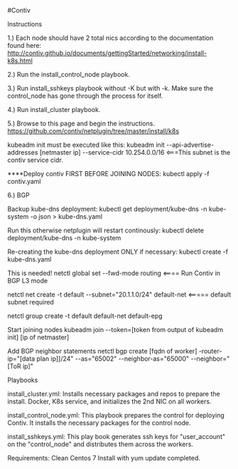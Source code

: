 #Contiv

Instructions

1.) Each node should have 2 total nics according to the documentation found here:
http://contiv.github.io/documents/gettingStarted/networking/install-k8s.html


2.) Run the install_control_node playbook.

3.) Run install_sshkeys playbook without -K but with -k.  Make sure the control_node has gone through the process for itself.

4.) Run install_cluster playbook.


5.) Browse to this page and begin the instructions.
https://github.com/contiv/netplugin/tree/master/install/k8s

kubeadm init must be executed like this:
kubeadm init --api-advertise-addresses [netmaster ip] --service-cidr 10.254.0.0/16   <===This subnet is the contiv service cidr.

****Deploy contiv FIRST BEFORE JOINING NODES:
kubectl apply -f contiv.yaml


6.) BGP


Backup kube-dns deployment:
kubectl get deployment/kube-dns -n kube-system -o json  > kube-dns.yaml

Run this otherwise netplugin will restart continously:
kubectl delete deployment/kube-dns -n kube-system

Re-creating the kube-dns deployment ONLY if necessary:
kubectl create -f kube-dns.yaml


This is needed!
netctl global set --fwd-mode routing    <==== Run Contiv in BGP L3 mode

netctl net create -t default --subnet="20.1.1.0/24" default-net   <===== default subnet required

netctl group create -t default default-net default-epg


Start joining nodes
kubeadm join --token=[token from output of kubeadm init] [ip of netmaster]



Add BGP neighbor statements
netctl bgp create [fqdn of worker] -router-ip="[data plan ip]]/24" --as="65002" --neighbor-as="65000" --neighbor="[ToR ip]"


Playbooks

install_cluster.yml:
Installs necessary packages and repos to prepare the install.  Docker, K8s service, and initializes the 2nd NIC on all workers.

install_control_node.yml:
This playbook prepares the control for deploying Contiv.  It installs the necessary packages for the control node.

install_sshkeys.yml:
This play book generates ssh keys for "user_account" on the "control_node" and distributes them across the workers.


Requirements:
Clean Centos 7 Install with yum update completed.


